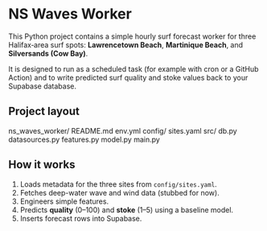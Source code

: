 # NS Waves Worker

This Python project contains a simple hourly surf forecast worker for three Halifax‐area surf spots: **Lawrencetown Beach**, **Martinique Beach**, and **Silversands (Cow Bay)**.  

It is designed to run as a scheduled task (for example with cron or a GitHub Action) and to write predicted surf quality and stoke values back to your Supabase database.

## Project layout

ns_waves_worker/
README.md
env.yml
config/
sites.yaml
src/
db.py
datasources.py
features.py
model.py
main.py


## How it works
1. Loads metadata for the three sites from `config/sites.yaml`.
2. Fetches deep-water wave and wind data (stubbed for now).
3. Engineers simple features.
4. Predicts **quality** (0–100) and **stoke** (1–5) using a baseline model.
5. Inserts forecast rows into Supabase.

